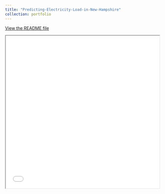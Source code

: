 ```yaml
---
title: "Predicting-Electricity-Load-in-New-Hampshire"
collection: portfolio
---
```

[View the README file](./README_2.md)
<iframe src="./README_2.md" width="100%" height="500px"></iframe>
